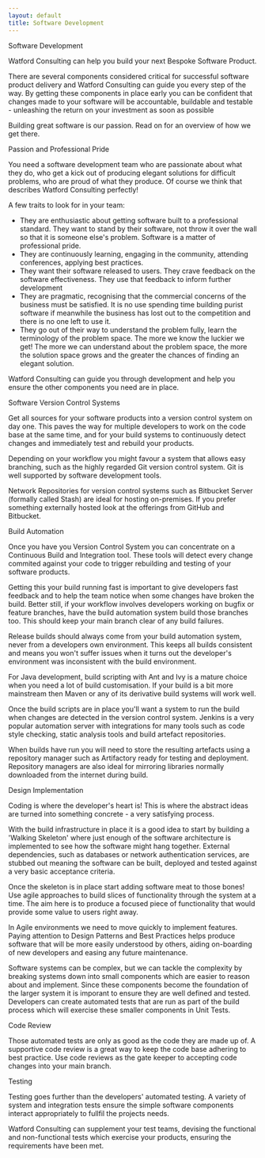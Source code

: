 ```yaml
---
layout: default
title: Software Development
---
```


<section class="home-panel panel-development-process">
<div class="container">
<p class="lead">Software Development</p>

<p>Watford Consulting can help you build your next Bespoke Software Product.</p>

<p>There are several components considered critical for successful software product delivery and
Watford Consulting can guide you every step of the way. By getting
these components in place early you can be confident that changes made to your software will be
accountable, buildable and testable - unleashing the return on your investment as soon as possible</p>

<p>Building great software is our passion. Read on for an overview of how we get there.</p>

<p class="lead">Passion and Professional Pride</p>
<p>You need a software development team who are passionate about what they do, who get a kick out of producing elegant
solutions for difficult problems, who are proud of what they produce. Of course we think that describes Watford 
Consulting perfectly!</p>

<p>A few traits to look for in your team: <ul>
<li>They are enthusiastic about getting software built to a professional standard. They want to stand by their software,
not throw it over the wall so that it is someone else's problem. Software is a matter of professional pride.</li>
<li>They are continuously learning, engaging in the community, attending conferences, applying best practices.</li>
<li>They want their software released to users. They crave feedback on the software effectiveness. They use that
feedback to inform further development</li>
<li>They are pragmatic, recognising that the commercial concerns of the business must be satisfied. It is no use
spending time building purist software if meanwhile the business has lost out to the competition and there is no one left to use it.</li>
<li>They go out of their way to understand the problem fully, learn the terminology of the problem space. The more
we know the luckier we get! The more we can understand about the problem space, the more the solution space grows
and the greater the chances of finding an elegant solution.</li>
</ul></p>

<p>Watford Consulting can guide you through development and help you ensure the other components you need are in place.</p>

<p class="lead">Software Version Control Systems</p>
<p>Get all sources for your software products into a version control system on day one. This paves the way for multiple
developers to work on the code base at the same time, and for your build systems to continuously detect changes
and immediately test and rebuild your products.</p>

<p>Depending on your workflow you might favour a system that allows easy branching, such as the highly regarded
Git version control system. Git is well supported by software development tools.</p>

<p>Network Repositories for version control systems such as Bitbucket Server (formally called Stash) are ideal for
hosting on-premises. If you prefer something externally hosted look at the offerings from GitHub and Bitbucket.</p>

<p class="lead">Build Automation</p>
<p>Once you have you Version Control System you can concentrate on a Continuous Build and Integration tool. These tools
will detect every change commited against your code to trigger rebuilding and testing of your software products.</p>

<p>Getting this your build running fast is important to give developers fast feedback and to help the team notice when
some changes have broken the build. Better still, if your workflow involves developers working on bugfix or feature 
branches, have the build automation system build those branches too. This should keep your main branch clear
of any build failures.</p>

<p>Release builds should always come from your build automation system, never from a developers own environment. This
keeps all builds consistent and means you won't suffer issues when it turns out the developer's environment was 
inconsistent with the build environment.</p>

<p>For Java development, build scripting with Ant and Ivy is a mature choice when you need a lot of build customisation. 
If your build is a bit more mainstream then Maven or any of its derivative build systems will work well.</p>

<p>Once the build scripts are in place you'll want a system to run the build when changes are detected in the version
control system. Jenkins is a very popular automation server with integrations for many tools such as code style checking,
static analysis tools and build artefact repositories.</p>

<p>When builds have run you will need to store the resulting artefacts using a repository manager such as Artifactory
ready for testing and deployment. Repository managers are also ideal for mirroring libraries normally downloaded from
the internet during build.</p>


<p class="lead">Design Implementation</p>

<p>Coding is where the developer's heart is! This is where the abstract ideas are turned into something concrete - a very satisfying process.</p>

<p>With the build infrastructure in place it is a good idea to start by building a 'Walking Skeleton' where just enough of 
the software architecture is implemented to see how the software might hang together. External dependencies, such as databases
or network authentication services, are stubbed out meaning the software can be built, deployed and tested against a very
basic acceptance criteria.</p>

<p>Once the skeleton is in place start adding software meat to those bones! Use agile approaches to build slices of functionality
through the system at a time. The aim here is to produce a focused piece of functionality that would provide some value
to users right away.</p>

<p>In Agile environments we need to move quickly to implement features. Paying attention to Design Patterns and Best Practices 
helps produce software that will be more easily understood by others, aiding on-boarding of new developers and easing any future maintenance.</p>

<p>Software systems can be complex, but we can tackle the complexity by breaking systems down into small components which are
easier to reason about and implement. Since these components become the foundation of the larger system it is imporant to 
ensure they are well defined and tested. Developers can create automated tests that are run as part of the build process
which will exercise these smaller components in Unit Tests.</p>


<p class="lead">Code Review</p>

<p>Those automated tests are only as good as the code they are made up of. A supportive code review is a great way to keep the code base
adhering to best practice. Use code reviews as the gate keeper to accepting code changes into your main branch.<p>


<p class="lead">Testing</p>

<p>Testing goes further than the developers' automated testing. A variety of system and integration tests ensure the simple software components
interact appropriately to fullfil the projects needs.</p>

<p>Watford Consulting can supplement your test teams, devising the functional and non-functional tests which exercise your products, ensuring
the requirements have been met.</p>
